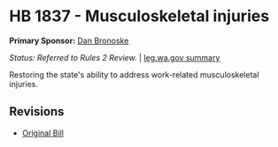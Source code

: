 # HB 1837 - Musculoskeletal injuries
**Primary Sponsor:** [Dan Bronoske](/person/leg/dan.bronoske.md)

*Status: Referred to Rules 2 Review.* | [leg.wa.gov summary](https://app.leg.wa.gov/billsummary?BillNumber=1837&Year=2021)

Restoring the state's ability to address work-related musculoskeletal injuries.

## Revisions
* [Original Bill](1/)